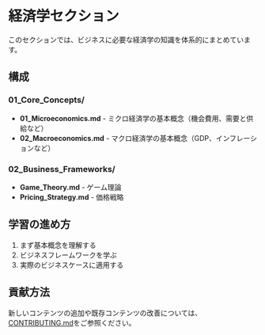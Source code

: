 # 経済学セクション

このセクションでは、ビジネスに必要な経済学の知識を体系的にまとめています。

## 構成

### 01_Core_Concepts/
- **01_Microeconomics.md** - ミクロ経済学の基本概念（機会費用、需要と供給など）
- **02_Macroeconomics.md** - マクロ経済学の基本概念（GDP、インフレーションなど）

### 02_Business_Frameworks/
- **Game_Theory.md** - ゲーム理論
- **Pricing_Strategy.md** - 価格戦略

## 学習の進め方

1. まず基本概念を理解する
2. ビジネスフレームワークを学ぶ
3. 実際のビジネスケースに適用する

## 貢献方法

新しいコンテンツの追加や既存コンテンツの改善については、[CONTRIBUTING.md](../CONTRIBUTING.md)をご参照ください。
